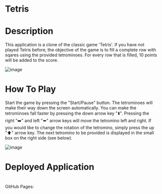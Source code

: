 # Tetris 

# Description

This application is a clone of the classic game 'Tetris'. If you have not played Tetris before, the objective of the game is to fill a complete row with sqares using the provided tetrominoes. For every row that is filled, 10 points will be added to the score. 

![image](https://user-images.githubusercontent.com/92955084/164301563-46310d67-f627-407f-8777-6cfb11beb609.png)

#

# How To Play
Start the game by pressing the "Start/Pause" button. The tetrominoes will make their way down the screen automatically. You can make the tetrominoes fall faster by pressing the down arrow key "⬇️". Pressing the right "➡️" and left "⬅️" arrow keys will move the tetromino left and right. If you would like to change the rotation of the tetromino, simply press the up "⬆️" arrow key. The next tetromino to be provided is displayed in the small box on the right side (see below).

![image](https://user-images.githubusercontent.com/92955084/164304813-68fcc12d-847b-4ded-97e7-02d21a839386.png)

# Deployed Application

#

GitHub Pages:
